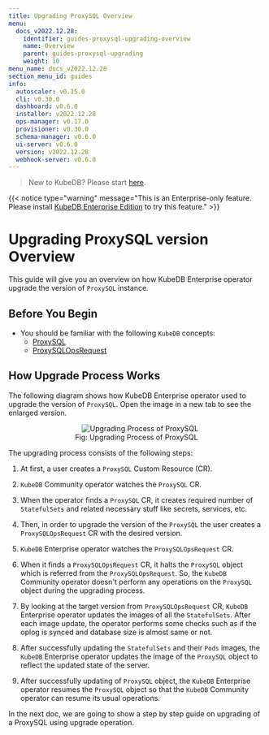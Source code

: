 ```yaml
---
title: Upgrading ProxySQL Overview
menu:
  docs_v2022.12.28:
    identifier: guides-proxysql-upgrading-overview
    name: Overview
    parent: guides-proxysql-upgrading
    weight: 10
menu_name: docs_v2022.12.28
section_menu_id: guides
info:
  autoscaler: v0.15.0
  cli: v0.30.0
  dashboard: v0.6.0
  installer: v2022.12.28
  ops-manager: v0.17.0
  provisioner: v0.30.0
  schema-manager: v0.6.0
  ui-server: v0.6.0
  version: v2022.12.28
  webhook-server: v0.6.0
---
```


> New to KubeDB? Please start [here](/docs/v2022.12.28/README).

{{< notice type="warning" message="This is an Enterprise-only feature. Please install [KubeDB Enterprise Edition](/docs/v2022.12.28/setup/install/enterprise) to try this feature." >}}

# Upgrading ProxySQL version Overview

This guide will give you an overview on how KubeDB Enterprise operator upgrade the version of `ProxySQL` instance.

## Before You Begin

- You should be familiar with the following `KubeDB` concepts:
  - [ProxySQL](/docs/v2022.12.28/guides/proxysql/concepts/proxysql)
  - [ProxySQLOpsRequest](/docs/v2022.12.28/guides/proxysql/concepts/opsrequest)

## How Upgrade Process Works

The following diagram shows how KubeDB Enterprise operator used to upgrade the version of `ProxySQL`. Open the image in a new tab to see the enlarged version.

<figure align="center">
  <img alt="Upgrading Process of ProxySQL" src="/docs/v2022.12.28/guides/proxysql/upgrading/overview/images/proxysql-upgrade.png">
<figcaption align="center">Fig: Upgrading Process of ProxySQL</figcaption>
</figure>

The upgrading process consists of the following steps:

1. At first, a user creates a `ProxySQL` Custom Resource (CR).

2. `KubeDB` Community operator watches the `ProxySQL` CR.

3. When the operator finds a `ProxySQL` CR, it creates required number of `StatefulSets` and related necessary stuff like secrets, services, etc.

4. Then, in order to upgrade the version of the `ProxySQL` the user creates a `ProxySQLOpsRequest` CR with the desired version.

5. `KubeDB` Enterprise operator watches the `ProxySQLOpsRequest` CR.

6. When it finds a `ProxySQLOpsRequest` CR, it halts the `ProxySQL` object which is referred from the `ProxySQLOpsRequest`. So, the `KubeDB` Community operator doesn't perform any operations on the `ProxySQL` object during the upgrading process.  

7. By looking at the target version from `ProxySQLOpsRequest` CR, `KubeDB` Enterprise operator updates the images of all the `StatefulSets`. After each image update, the operator performs some checks such as if the oplog is synced and database size is almost same or not.

8. After successfully updating the `StatefulSets` and their `Pods` images, the `KubeDB` Enterprise operator updates the image of the `ProxySQL` object to reflect the updated state of the server.

9. After successfully updating of `ProxySQL` object, the `KubeDB` Enterprise operator resumes the `ProxySQL` object so that the `KubeDB` Community operator can resume its usual operations.

In the next doc, we are going to show a step by step guide on upgrading of a ProxySQL using upgrade operation.